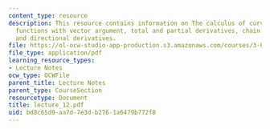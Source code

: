 ```yaml
---
content_type: resource
description: This resource contains information on The calculus of curves, scalar
  functions with vector argument, total and partial derivatives, chain rule and gradients
  and directional derivatives.
file: https://ol-ocw-studio-app-production.s3.amazonaws.com/courses/3-016-mathematics-for-materials-scientists-and-engineers-fall-2005/bd8c65d9aa7d7e3db2761a6479b772f8_lecture_12.pdf
file_type: application/pdf
learning_resource_types:
- Lecture Notes
ocw_type: OCWFile
parent_title: Lecture Notes
parent_type: CourseSection
resourcetype: Document
title: lecture_12.pdf
uid: bd8c65d9-aa7d-7e3d-b276-1a6479b772f8
---
```

